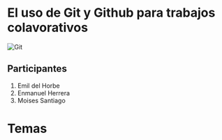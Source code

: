 # El uso de Git y Github para trabajos colavorativos
![Git](https://d1jnx9ba8s6j9r.cloudfront.net/blog/wp-content/uploads/2017/12/gitHub.png)
## **Participantes**
1. Emil del Horbe
 2. Enmanuel Herrera
 3. Moises Santiago

 # Temas

 